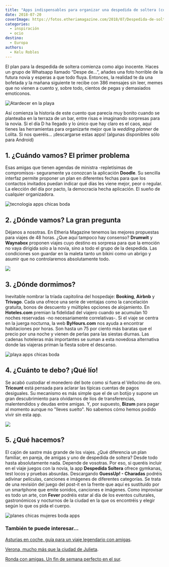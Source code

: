 ```yaml
---
title: "Apps indispensables para organizar una despedida de soltera (con viaje incluido, claro)"
date: 2018-07-20
coverImage: https://fotos.etheriamagazine.com/2018/07/Despedida-de-soltera-moviles.jpg
categories: 
  - inspiración
  - ocio
destino: 
  - Europa
authors: 
  - Kelu Robles
---
```


El plan para la despedida de soltera comienza como algo inocente. Haces un grupo de 
Whatsapp llamado “Despe de...”, añades una foto horrible de la futura novia y esperas a 
que todo fluya. Entonces, la realidad te da una bofetada y la mañana siguiente te recibe 
con 386 mensajes sin leer, memes que no vienen a cuento y, sobre todo, cientos de pegas 
y demasiados emoticonos. 

![](https://fotos.etheriamagazine.com/2018/07/despedida-de-soltera-playa.jpg "Atardecer en la playa")

Así comienza la historia de este cuento que parecía muy bonito cuando se planteaba en la 
terraza de un bar, entre risas e imaginando sorpresas para la novia. Si el día D ha 
llegado y lo único que hay claro es el caos, aquí tienes las herramientas para 
organizarte mejor que la _wedding planner_ de Lolita. Si nos queréis... ¡descargarse 
estas apps! (algunas disponibles sólo para Android) 

## 1\. ¿Cuándo vamos? El primer problema

Esas amigas que tienen agendas de ministra -repletísimas de compromisos- seguramente ya 
conozcan la aplicación **Doodle**. Su sencilla interfaz permite proponer un plan en 
diferentes fechas para que los contactos invitados puedan indicar qué días les viene 
mejor, peor o regular. La elección del día por pacto, la democracia hecha aplicación. El 
sueño de cualquier organizadora. 

![tecnologia apps chicas boda](https://fotos.etheriamagazine.com/2018/07/Despedida-de-soltera-moviles.jpg "Buscando planes para la despedida de soltera")

## 2\. ¿Dónde vamos? La gran pregunta

Déjanos a nosotras. En Etheria Magazine tenemos las mejores propuestas para viajes de 48 
horas. ¿Que aquí tampoco hay consenso? **Drumwit** y **Waynabox** proponen viajes cuyo 
destino es sorpresa para que la emoción no vaya dirigida solo a la novia, sino a todo el 
grupo de la despedida. Las condiciones son guardar en la maleta tanto un bikini como un 
abrigo y asumir que no controlaremos absolutamente todo. 

![](https://fotos.etheriamagazine.com/2018/07/despedida-de-soltera-amigas.jpg)

## 3\. ¿Dónde dormimos?

Inevitable nombrar la tríada capitolina del hospedaje: **Booking**, **Airbnb** y 
**Trivago**. Cada una ofrece una serie de ventajas como la cancelación gratuita, bonos 
de descuento y múltiples opciones de alojamiento. En **Hoteles.com** premian la 
fidelidad del viajero cuando se acumulan 10 noches reservadas -no necesariamente 
correlativas-. Si el viaje se centra en la juerga nocturna, la web **ByHours.com** nos 
ayuda a encontrar habitaciones por horas. Son hasta un 75 por ciento más baratas que el 
precio por una noche y vienen de perlas para las siestas diurnas. Las cadenas hoteleras 
más importantes se suman a esta novedosa alternativa donde las viajeras priman la fiesta 
sobre el descanso. 

![playa apps chicas boda](https://fotos.etheriamagazine.com/2018/07/despedida-de-soltera-al-sol.jpg "Si no quieres tener que recurrir a las siestas en la playa haz caso a nuestras propuestas para encontrar hotel.")

## 4\. ¿Cuánto te debo? ¡Qué lío!

Se acabó custodiar el monedero del bote como si fuera el Vellocino de oro. **Tricount** 
está pensada para aclarar las típicas cuentas de pagos desiguales. Su mecanismo es más 
simple que el de un botijo y supone un gran descubrimiento para olvidarnos de líos de 
transferencias, malentendidos y deudas entre amigas. Y, por supuesto, **Bizum** para 
pagar al momento aunque no "lleves suelto". No sabemos cómo hemos podido vivir sin esta 
app. 

![](https://fotos.etheriamagazine.com/2018/07/app-despedida-soltera-organiza.jpg)

## 5\. ¿Qué hacemos?

El cajón de sastre más grande de los viajes. ¿Qué diferencia un plan familiar, en 
pareja, de amigas y uno de despedida de soltera? Desde todo hasta absolutamente nada. 
Depende de vosotras. Por eso, si queréis incluir en el viaje juegos con la novia, la app 
**Despedida Soltera** ofrece gymkanas, test locos y pruebas absurdas. Descargando 
**GuessUp! - Charadas** podréis adivinar películas, canciones e imágenes de diferentes 
categorías. Se trata de una revisión del juego del post-it en la frente que aquí es 
sustituido por un smartphone que emite sonidos, canciones e imágenes. Como improvisar es 
todo un arte, con **Fever** podréis estar al día de los eventos culturales, 
gastronómicos y nocturnos de la ciudad en la que os encontréis y elegir según lo que os 
pida el cuerpo. 

![planes chicas mujeres boda apps](https://fotos.etheriamagazine.com/2018/07/despedida-de-soltera-concierto.jpg "Concierto")

### También te puede interesar...

[Asturias en coche, guía para un viaje legendario con 
amigas](https://etheriamagazine.com/2022/01/17/asturias-en-coche-guia-imprescindible/). 

[Verona, mucho más que la ciudad de 
Julieta](https://etheriamagazine.com/2021/12/01/que-ver-en-verona/). 

[Ronda con amigas. Un fin de semana perfecto en el 
sur](https://etheriamagazine.com/2021/11/23/planes-en-ronda-con-amigas/).

